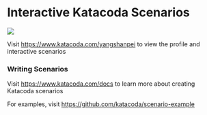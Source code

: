 # Interactive Katacoda Scenarios

[![](http://shields.katacoda.com/katacoda/yangshanpei/count.svg)](https://www.katacoda.com/yangshanpei "Get your profile on Katacoda.com")

Visit https://www.katacoda.com/yangshanpei to view the profile and interactive scenarios

### Writing Scenarios
Visit https://www.katacoda.com/docs to learn more about creating Katacoda scenarios

For examples, visit https://github.com/katacoda/scenario-example

